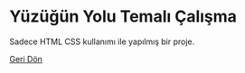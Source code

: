 <h1>Yüzüğün Yolu Temalı Çalışma</h1>
<p>Sadece HTML CSS kullanımı ile yapılmış bir proje.</p>

<a href="https://github.com/waroi/TurkcellFrontend2023/tree/main/Ogrenciler/ogulcanmunogullari">Geri Dön</a>
